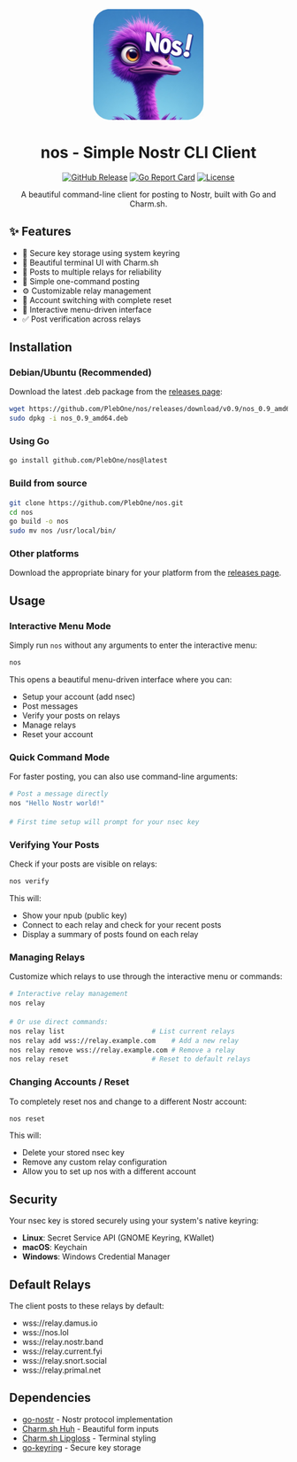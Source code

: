<div align="center">
  <img src="nos.jpeg" alt="nos logo" width="200" height="200">
  
  # nos - Simple Nostr CLI Client
  
  [![GitHub Release](https://img.shields.io/badge/release-v0.9-blue.svg?style=flat-square)](https://github.com/PlebOne/nos/releases)
  [![Go Report Card](https://goreportcard.com/badge/github.com/PlebOne/nos?style=flat-square)](https://goreportcard.com/report/github.com/PlebOne/nos)
  [![License](https://img.shields.io/badge/license-MIT-blue.svg?style=flat-square)](LICENSE)
  
  A beautiful command-line client for posting to Nostr, built with Go and Charm.sh.
</div>

## ✨ Features

- 🔐 Secure key storage using system keyring
- 🎨 Beautiful terminal UI with Charm.sh
- 📡 Posts to multiple relays for reliability
- 🚀 Simple one-command posting
- ⚙️ Customizable relay management
- 🔄 Account switching with complete reset
- 📱 Interactive menu-driven interface
- ✅ Post verification across relays

## Installation

### Debian/Ubuntu (Recommended)

Download the latest .deb package from the [releases page](https://github.com/PlebOne/nos/releases):

```bash
wget https://github.com/PlebOne/nos/releases/download/v0.9/nos_0.9_amd64.deb
sudo dpkg -i nos_0.9_amd64.deb
```

### Using Go

```bash
go install github.com/PlebOne/nos@latest
```

### Build from source

```bash
git clone https://github.com/PlebOne/nos.git
cd nos
go build -o nos
sudo mv nos /usr/local/bin/
```

### Other platforms

Download the appropriate binary for your platform from the [releases page](https://github.com/PlebOne/nos/releases).

## Usage

### Interactive Menu Mode

Simply run `nos` without any arguments to enter the interactive menu:

```bash
nos
```

This opens a beautiful menu-driven interface where you can:
- Setup your account (add nsec)
- Post messages
- Verify your posts on relays
- Manage relays
- Reset your account

### Quick Command Mode

For faster posting, you can also use command-line arguments:

```bash
# Post a message directly
nos "Hello Nostr world!"

# First time setup will prompt for your nsec key
```

### Verifying Your Posts

Check if your posts are visible on relays:

```bash
nos verify
```

This will:
- Show your npub (public key)
- Connect to each relay and check for your recent posts
- Display a summary of posts found on each relay

### Managing Relays

Customize which relays to use through the interactive menu or commands:

```bash
# Interactive relay management
nos relay

# Or use direct commands:
nos relay list                      # List current relays
nos relay add wss://relay.example.com    # Add a new relay
nos relay remove wss://relay.example.com # Remove a relay
nos relay reset                     # Reset to default relays
```

### Changing Accounts / Reset

To completely reset nos and change to a different Nostr account:

```bash
nos reset
```

This will:
- Delete your stored nsec key
- Remove any custom relay configuration
- Allow you to set up nos with a different account

## Security

Your nsec key is stored securely using your system's native keyring:
- **Linux**: Secret Service API (GNOME Keyring, KWallet)
- **macOS**: Keychain
- **Windows**: Windows Credential Manager

## Default Relays

The client posts to these relays by default:
- wss://relay.damus.io
- wss://nos.lol
- wss://relay.nostr.band
- wss://relay.current.fyi
- wss://relay.snort.social
- wss://relay.primal.net

## Dependencies

- [go-nostr](https://github.com/nbd-wtf/go-nostr) - Nostr protocol implementation
- [Charm.sh Huh](https://github.com/charmbracelet/huh) - Beautiful form inputs
- [Charm.sh Lipgloss](https://github.com/charmbracelet/lipgloss) - Terminal styling
- [go-keyring](https://github.com/zalando/go-keyring) - Secure key storage

